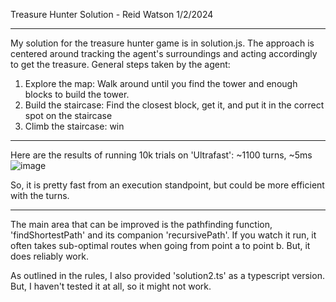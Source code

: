Treasure Hunter Solution - Reid Watson 1/2/2024

---

My solution for the treasure hunter game is in solution.js. The approach is centered around tracking the agent's surroundings and acting accordingly to get the treasure. General steps taken by the agent:

1. Explore the map: Walk around until you find the tower and enough blocks to build the tower.
2. Build the staircase: Find the closest block, get it, and put it in the correct spot on the staircase
3. Climb the staircase: win


---
Here are the results of running 10k trials on 'Ultrafast': ~1100 turns, ~5ms
![image](https://github.com/reidwatson/treasure-hunter/assets/65178364/3e305ee6-8fa0-457c-b10f-85e5143ea80c)


So, it is pretty fast from an execution standpoint, but could be more efficient with the turns.


---
The main area that can be improved is the pathfinding function, 'findShortestPath' and its companion 'recursivePath'. If you watch it run, it often takes sub-optimal routes when going from point a to point b. But, it does reliably work.

As outlined in the rules, I also provided 'solution2.ts' as a typescript version. But, I haven't tested it at all, so it might not work.
